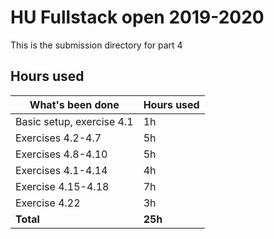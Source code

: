 # HU Fullstack open 2019-2020
This is the submission directory for part 4

## Hours used
|What's been done                     |Hours used|
|-------------------------------------|----------|
|Basic setup, exercise 4.1            |  1h      |
|Exercises 4.2-4.7                    |  5h      |
|Exercises 4.8-4.10                   |  5h      |
|Exercises 4.1-4.14                   |  4h      |
|Exercise 4.15-4.18                   |  7h      |
|Exercise 4.22                        |  3h      |
|<b>Total</b>                         |<b>25h</b> |
